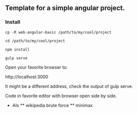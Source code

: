 
## Template for a simple angular project.

### Install

```Shell
cp -R web-angular-basic /path/to/my/cool/project

cd /path/to/my/cool/project

npm install

gulp serve
```

Open your favorite browser to:

http://localhost:3000

It might be a different address, check the output of gulp serve.

Code in favorite editor with browser open side by side.

* AIs
** wikipedia brute force
** minimax

